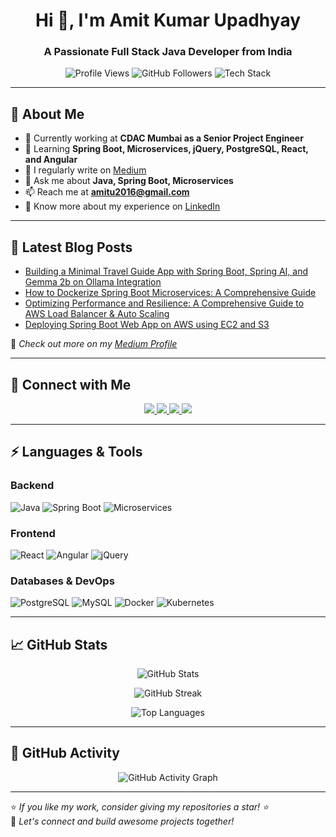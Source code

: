 <h1 align="center">Hi 👋, I'm Amit Kumar Upadhyay</h1>
<h3 align="center">A Passionate Full Stack Java Developer from India</h3>

<p align="center">
  <img src="https://komarev.com/ghpvc/?username=amitu2016&label=Profile%20Views&color=0e75b6&style=flat" alt="Profile Views" />
  <img src="https://img.shields.io/github/followers/amitu2016?label=Followers&style=social" alt="GitHub Followers" />
  <img src="https://img.shields.io/badge/Code-Java%20%7C%20SpringBoot%20%7C%20Microservices-orange" alt="Tech Stack" />
</p>

---

## 🚀 About Me

- 🔭 Currently working at **CDAC Mumbai as a Senior Project Engineer**  
- 🌱 Learning **Spring Boot, Microservices, jQuery, PostgreSQL, React, and Angular**  
- 📝 I regularly write on [Medium](https://medium.com/@amitu2016)  
- 💬 Ask me about **Java, Spring Boot, Microservices**  
- 📫 Reach me at **amitu2016@gmail.com**  
- 📄 Know more about my experience on [LinkedIn](https://www.linkedin.com/in/upadhyayamitk/)  

---

## 📝 Latest Blog Posts  
<!-- BLOG-POST-LIST:START -->
- [Building a Minimal Travel Guide App with Spring Boot, Spring AI, and Gemma 2b on Ollama Integration](https://medium.com/@amitu2016/building-a-minimal-travel-guide-app-with-spring-boot-spring-ai-and-gemma-2b-on-ollama-integration-2e6f36bfb869)
- [How to Dockerize Spring Boot Microservices: A Comprehensive Guide](https://medium.com/@amitu2016/how-to-dockerize-spring-boot-microservices-a-comprehensive-guide-f585fe016789)
- [Optimizing Performance and Resilience: A Comprehensive Guide to AWS Load Balancer & Auto Scaling](https://medium.com/@amitu2016/optimizing-performance-and-resilience-a-comprehensive-guide-to-aws-load-balancer-auto-scaling-dd14f59a23ab)
- [Deploying Spring Boot Web App on AWS using EC2 and S3](https://medium.com/@amitu2016/deploying-spring-boot-web-app-on-aws-using-ec2-and-s3-4db1d0f55c78)
<!-- BLOG-POST-LIST:END -->

📌 *Check out more on my [Medium Profile](https://medium.com/@amitu2016)*  

---

## 🔗 Connect with Me  
<p align="center">
  <a href="https://linkedin.com/in/upadhyayamitk" target="blank">
    <img src="https://img.shields.io/badge/LinkedIn-0077B5?style=for-the-badge&logo=linkedin&logoColor=white" />
  </a>
  <a href="https://stackoverflow.com/users/10144085" target="blank">
    <img src="https://img.shields.io/badge/StackOverflow-FE7A16?style=for-the-badge&logo=stackoverflow&logoColor=white" />
  </a>
  <a href="https://www.leetcode.com/noobcoder1994" target="blank">
    <img src="https://img.shields.io/badge/LeetCode-FFA116?style=for-the-badge&logo=leetcode&logoColor=white" />
  </a>
  <a href="https://auth.geeksforgeeks.org/user/amitu2016/profile" target="blank">
    <img src="https://img.shields.io/badge/GeeksForGeeks-2F8D46?style=for-the-badge&logo=geeksforgeeks&logoColor=white" />
  </a>
</p>

---

## ⚡ Languages & Tools  

### **Backend**  
![Java](https://img.shields.io/badge/Java-ED8B00?style=for-the-badge&logo=java&logoColor=white)
![Spring Boot](https://img.shields.io/badge/Spring%20Boot-6DB33F?style=for-the-badge&logo=spring-boot&logoColor=white)
![Microservices](https://img.shields.io/badge/Microservices-FF6F00?style=for-the-badge&logo=microservices&logoColor=white)

### **Frontend**  
![React](https://img.shields.io/badge/React-61DAFB?style=for-the-badge&logo=react&logoColor=white)
![Angular](https://img.shields.io/badge/Angular-DD0031?style=for-the-badge&logo=angular&logoColor=white)
![jQuery](https://img.shields.io/badge/jQuery-0769AD?style=for-the-badge&logo=jquery&logoColor=white)

### **Databases & DevOps**  
![PostgreSQL](https://img.shields.io/badge/PostgreSQL-336791?style=for-the-badge&logo=postgresql&logoColor=white)
![MySQL](https://img.shields.io/badge/MySQL-4479A1?style=for-the-badge&logo=mysql&logoColor=white)
![Docker](https://img.shields.io/badge/Docker-2496ED?style=for-the-badge&logo=docker&logoColor=white)
![Kubernetes](https://img.shields.io/badge/Kubernetes-326CE5?style=for-the-badge&logo=kubernetes&logoColor=white)

---

## 📈 GitHub Stats  

<p align="center">
  <img src="https://github-readme-stats.vercel.app/api?username=amitu2016&show_icons=true&theme=react&count_private=true" alt="GitHub Stats" />
</p>

<p align="center">
  <img src="https://github-readme-streak-stats.herokuapp.com/?user=amitu2016&theme=dark" alt="GitHub Streak" />
</p>

<p align="center">
  <img src="https://github-readme-stats.vercel.app/api/top-langs/?username=amitu2016&layout=compact&theme=react" alt="Top Languages" />
</p>

---

## 🎯 GitHub Activity  
<p align="center">
  <img src="https://activity-graph.herokuapp.com/graph?username=amitu2016&theme=react-dark" alt="GitHub Activity Graph" />
</p>

---

⭐ *If you like my work, consider giving my repositories a star! ⭐*  
🚀 *Let's connect and build awesome projects together!*

